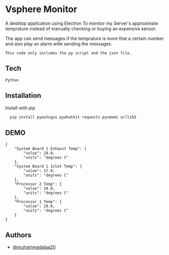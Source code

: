 
# Vsphere Monitor

A desktop application using Electron To monitor my Server's approximate temprature instead of manually checking or buying an expensive sensor.

The app can send messages if the temprature is more that a certain number and also play an alarm wille sending the messages.

```
This code only includes the py script and the json file.

```


## Tech

```
Python
```

## Installation

Install with pip

```bash
  pip install pyautogui pywhatkit requests pyvmomi urllib3

```
    
## DEMO

```
{
    "System Board 1 Exhaust Temp": {
        "value": 24.0,
        "units": "degrees C"
    },
    "System Board 1 Inlet Temp": {
        "value": 17.0,
        "units": "degrees C"
    },
    "Processor 2 Temp": {
        "value": 34.0,
        "units": "degrees C"
    },
    "Processor 1 Temp": {
        "value": 29.0,
        "units": "degrees C"
    }
}
```


## Authors

- [@muhammadalaa20](https://github.com/muhammadalaa20)
